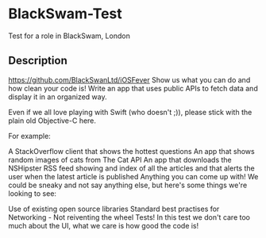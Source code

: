 # BlackSwam-Test
Test for a role in BlackSwam, London

## Description
https://github.com/BlackSwanLtd/iOSFever
Show us what you can do and how clean your code is! Write an app that uses public APIs to fetch data and display it in an organized way.

Even if we all love playing with Swift (who doesn't ;)), please stick with the plain old Objective-C here.

For example:

A StackOverflow client that shows the hottest questions
An app that shows random images of cats from The Cat API
An app that downloads the NSHipster RSS feed showing and index of all the articles and that alerts the user when the latest article is published
Anything you can come up with!
We could be sneaky and not say anything else, but here's some things we're looking to see:

Use of existing open source libraries
Standard best practises for Networking - Not reiventing the wheel
Tests!
In this test we don't care too much about the UI, what we care is how good the code is!

